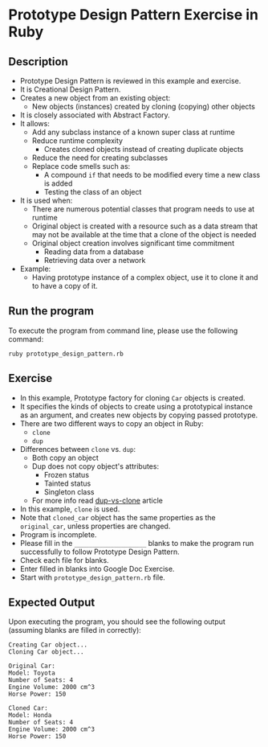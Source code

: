 # Prototype Design Pattern Exercise in Ruby

## Description
* Prototype Design Pattern is reviewed in this example and exercise.
* It is Creational Design Pattern.
* Creates a new object from an existing object:
  * New objects (instances) created by cloning (copying) other objects
* It is closely associated with Abstract Factory.
* It allows:
  * Add any subclass instance of a known super class at runtime
  * Reduce runtime complexity
    * Creates cloned objects instead of creating duplicate objects
  * Reduce the need for creating subclasses
  * Replace code smells such as:
    * A compound `if` that needs to be modified every time a new class is added
    * Testing the class of an object
* It is used when:
  * There are numerous potential classes that program needs to use at runtime
  * Original object is created with a resource such as a data stream that may not be available at the time that a clone
  of the object is needed
  * Original object creation involves significant time commitment
    * Reading data from a database
    * Retrieving data over a network
* Example:
  * Having prototype instance of a complex object, use it to clone it and to have a copy of it.

## Run the program
To execute the program from command line, please use the following command:

```
ruby prototype_design_pattern.rb
```

## Exercise
* In this example, Prototype factory for cloning `Car` objects is created.
* It specifies the kinds of objects to create using a prototypical instance as an argument, and creates new objects by
copying passed prototype.
* There are two different ways to copy an object in Ruby:
  * `clone`
  * `dup`
* Differences between `clone` vs. `dup`:
  * Both copy an object
  * Dup does not copy object's attributes:
    * Frozen status
    * Tainted status
    * Singleton class
  * For more info read [dup-vs-clone] article
* In this example, `clone` is used.
* Note that `cloned_car` object has the same properties as the `original_car`, unless properties are changed.
* Program is incomplete.
* Please fill in the `____________________`  blanks to make the program run successfully to follow Prototype Design
Pattern.
* Check each file for blanks.
* Enter filled in blanks into Google Doc Exercise.
* Start with `prototype_design_pattern.rb` file.

## Expected Output
Upon executing the program, you should see the following output (assuming blanks are filled in correctly):

```
Creating Car object...
Cloning Car object...

Original Car:
Model: Toyota
Number of Seats: 4
Engine Volume: 2000 cm^3
Horse Power: 150

Cloned Car:
Model: Honda
Number of Seats: 4
Engine Volume: 2000 cm^3
Horse Power: 150
```

[//]: #
  [dup-vs-clone]: <https://www.rubyguides.com/2018/11/dup-vs-clone/>